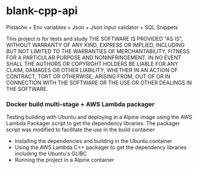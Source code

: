 # blank-cpp-api
Pistache + Env variables + Json + Json input validator + SQL Snippets

This project is for tests and study
THE SOFTWARE IS PROVIDED "AS IS", WITHOUT WARRANTY OF ANY KIND, EXPRESS OR IMPLIED, INCLUDING BUT NOT LIMITED TO THE WARRANTIES OF MERCHANTABILITY, FITNESS FOR A PARTICULAR PURPOSE AND NONINFRINGEMENT. IN NO EVENT SHALL THE AUTHORS OR COPYRIGHT HOLDERS BE LIABLE FOR ANY CLAIM, DAMAGES OR OTHER LIABILITY, WHETHER IN AN ACTION OF CONTRACT, TORT OR OTHERWISE, ARISING FROM, OUT OF OR IN CONNECTION WITH THE SOFTWARE OR THE USE OR OTHER DEALINGS IN THE SOFTWARE.



### Docker build multi-stage + AWS Lambda packager
Testing building with Ubuntu and deploying in a Alpine image using the AWS Lambda Packager script to get the dependency libraries.
The packager script was modified to facilitate the use in the build container

* Installing the dependencies and building in the Ubuntu container
* Using the AWS Lambda C++ packager to get the dependency libraries including the Ubuntu's GLIBC
* Running the project in a Alpine container
